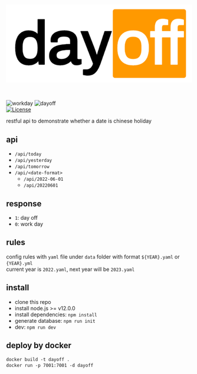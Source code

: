 <p align="center">
<img alt="logo" src="logo.png"/>
</p>
<br/>

![workday](https://img.shields.io/badge/workday-0-green) ![dayoff](https://img.shields.io/badge/dayoff-1-brightgreen)  
[![License](https://img.shields.io/badge/License-MIT-blue)](https://github.com/YxxY/dayoff/blob/main/LICENSE)  


restful api to demonstrate whether a date is chinese holiday

## api
- `/api/today`
- `/api/yesterday`
- `/api/tomorrow`
- `/api/<date-format>`
    - `/api/2022-06-01`
    - `/api/20220601`

## response
- `1`: day off
- `0`: work day

## rules
config rules with `yaml` file under `data` folder with format `${YEAR}.yaml` or `{YEAR}.yml`  
current year is `2022.yaml`, next year will be `2023.yaml`

## install
- clone this repo
- install node.js >= v12.0.0
- install dependencies: `npm install`
- generate database: `npm run init`
- dev: `npm run dev`

## deploy by docker
```
docker build -t dayoff .
docker run -p 7001:7001 -d dayoff
```

